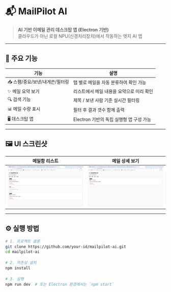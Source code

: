 # 📬 MailPilot AI

> **AI 기반 이메일 관리 데스크탑 앱 (Electron 기반)**  
> 클라우드가 아닌 로컬 NPU(신경처리장치)에서 작동하는 엣지 AI 앱

---

## 🚀 주요 기능

| 기능                            | 설명                                      |
| ------------------------------- | ----------------------------------------- |
| 📥 스팸/중요/보낸/내게쓴/필터링 | 탭 별로 메일을 자동 분류하여 확인 가능    |
| ✨ 메일 요약 보기               | 리스트에서 메일 내용을 요약으로 미리 확인 |
| 🔍 검색 기능                    | 제목 / 보낸 사람 기준 실시간 필터링       |
| 📊 메일 수량 표시               | 필터 후 결과 갯수 함께 출력               |
| 🖥 데스크탑 앱                   | Electron 기반의 독립 실행형 앱 구성 가능  |

---

## 🖼️ UI 스크린샷

| 메일함 리스트                          | 메일 상세 보기                       |
| -------------------------------------- | ------------------------------------ |
| ![메일 리스트](assets/screenshot1.png) | ![메일 상세](assets/screenshot2.png) |

---

## ⚙️ 실행 방법

```bash
# 1. 프로젝트 클론
git clone https://github.com/your-id/mailpilot-ai.git
cd mailpilot-ai

# 2. 의존성 설치
npm install

# 3. 실행
npm run dev  # 또는 Electron 환경에서는 `npm start`
```
